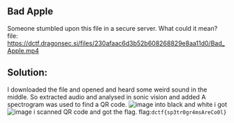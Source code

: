 ## Bad Apple
Someone stumbled upon this file in a secure server. What could it mean?
file: https://dctf.dragonsec.si/files/230afaac6d3b52b608268829e8aa11d0/Bad_Apple.mp4

## Solution:
I downloaded the file and opened and heard some weird sound in the middle. So extracted audio and analysed in sonic vision and added A spectrogram was used to find a QR code.
![image](https://user-images.githubusercontent.com/78896740/118483703-f82f5a00-b733-11eb-9b1e-d2d4637ca63e.png)
into black and white i got ![image](https://user-images.githubusercontent.com/78896740/118483764-0b422a00-b734-11eb-975c-d04411fdd407.png)
 i scanned QR code and got the flag.
 flag:`dctf{sp3tr0gr4msAreCo0l}`
